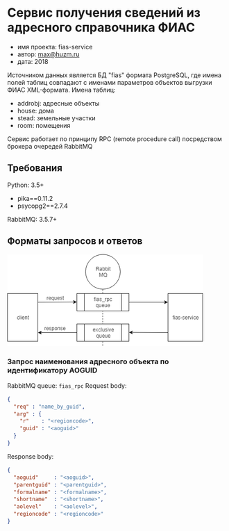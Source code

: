 # Сервис получения сведений из адресного справочника ФИАС
- имя проекта: fias-service
- автор: max@huzm.ru
- дата: 2018

Источником данных является БД "fias" формата PostgreSQL, где имена полей таблиц совпадают с именами параметров объектов выгрузки ФИАС XML-формата.
Имена таблиц:
- addrobj: адресные объекты
- house: дома
- stead: земельные участки
- room: помещения

Сервиc работает по принципу RPC (remote procedure call) посредством брокера очередей RabbitMQ

## Требования
Python: 3.5+
- pika==0.11.2
- psycopg2==2.7.4

RabbitMQ: 3.5.7+

## Форматы запросов и ответов

![the diagram](https://github.com/harinag/sass/blob/stable/Fias-Service.png)

### Запрос наименования адресного объекта по идентификатору AOGUID
RabbitMQ queue: ```fias_rpc```
Request body: 
```json
{ 
  "req" : "name_by_guid", 
  "arg" : { 
    "r"    : "<regioncode>",
    "guid" : "<aoguid>" 
  }
}
```
Response body:
```json
{ 
  "aoguid"     : "<aoguid>",
  "parentguid" : "<parentguid>",
  "formalname" : "<formalname>",
  "shortname"  : "<shortname>",
  "aolevel"    : "<aolevel>",
  "regioncode" : "<regioncode>"
}
```
